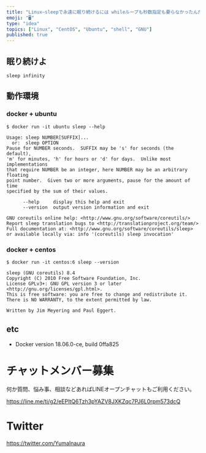 ```yaml
---
title: "Linux—sleepで永遠に眠り続けるには whileループも秒数指定も要らなかったんだ"
emoji: "🖥"
type: "idea"
topics: ["Linux", "CentOS", "Ubuntu", "shell", "GNU"]
published: true
---
```


## 眠り続けよ

```
sleep infinity
```

## 動作環境

### docker + ubuntu 

```
$ docker run -it ubuntu sleep --help

Usage: sleep NUMBER[SUFFIX]...
  or:  sleep OPTION
Pause for NUMBER seconds.  SUFFIX may be 's' for seconds (the default),
'm' for minutes, 'h' for hours or 'd' for days.  Unlike most implementations
that require NUMBER be an integer, here NUMBER may be an arbitrary floating
point number.  Given two or more arguments, pause for the amount of time
specified by the sum of their values.

      --help     display this help and exit
      --version  output version information and exit

GNU coreutils online help: <http://www.gnu.org/software/coreutils/>
Report sleep translation bugs to <http://translationproject.org/team/>
Full documentation at: <http://www.gnu.org/software/coreutils/sleep>
or available locally via: info '(coreutils) sleep invocation'
```

### docker + centos 

```
$ docker run -it centos:6 sleep --version

sleep (GNU coreutils) 8.4
Copyright (C) 2010 Free Software Foundation, Inc.
License GPLv3+: GNU GPL version 3 or later <http://gnu.org/licenses/gpl.html>.
This is free software: you are free to change and redistribute it.
There is NO WARRANTY, to the extent permitted by law.

Written by Jim Meyering and Paul Eggert.
```

## etc

- Docker version 18.06.0-ce, build 0ffa825









<!-- Update From Qiita API -->

# チャットメンバー募集


何か質問、悩み事、相談などあればLINEオープンチャットもご利用ください。

https://line.me/ti/g2/eEPltQ6Tzh3pYAZV8JXKZqc7PJ6L0rpm573dcQ





# Twitter


https://twitter.com/YumaInaura


<!-- Update From Qiita API -->


